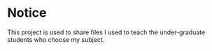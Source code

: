 # Notice

This project is used to share files I used to teach the under-graduate students who choose my subject.


